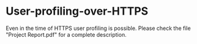 # User-profiling-over-HTTPS
Even in the time of HTTPS user profiling is possible.
Please check the file "Project Report.pdf" for a complete description.
